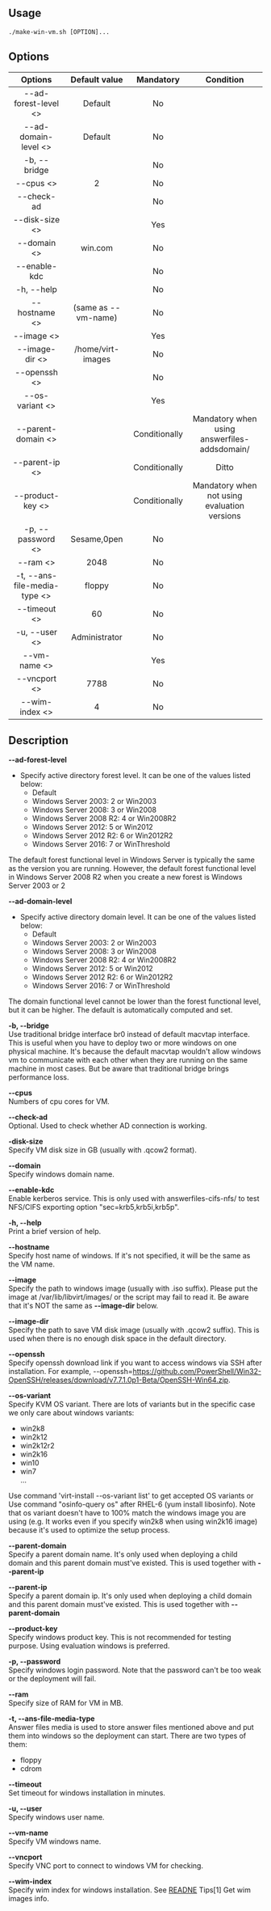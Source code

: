 ## Usage
```
./make-win-vm.sh [OPTION]...
```
## Options
| Options                      | Default value       | Mandatory     | Condition                                    |
| :--------------------------: | :-----------------: | :-----------: | :------------------------------------------: |
| --ad-forest-level <>         | Default             | No            |                                              |
| --ad-domain-level <>         | Default             | No            |                                              |
| -b, --bridge                 |                     | No            |                                              |
| --cpus <>                    | 2                   | No            |                                              |
| --check-ad                   |                     | No            |                                              |
| --disk-size <>               |                     | Yes           |                                              |
| --domain <>                  | win.com             | No            |                                              |
| --enable-kdc                 |                     | No            |                                              |
| -h, --help                   |                     | No            |                                              |
| --hostname <>                | (same as --vm-name) | No            |                                              |
| --image <>                   |                     | Yes           |                                              |
| --image-dir <>               | /home/virt-images   | No            |                                              |
| --openssh <>                 |                     | No            |                                              |
| --os-variant <>              |                     | Yes           |                                              |
| --parent-domain <>           |                     | Conditionally | Mandatory when using answerfiles-addsdomain/ |
| --parent-ip <>               |                     | Conditionally | Ditto                                        |
| --product-key <>             |                     | Conditionally | Mandatory when not using evaluation versions |
| -p, --password <>            | Sesame,0pen         | No            |                                              |
| --ram <>                     | 2048                | No            |                                              |
| -t, --ans-file-media-type <> | floppy              | No            |                                              |
| --timeout <>                 | 60                  | No            |                                              |
| -u, --user <>                | Administrator       | No            |                                              |
| --vm-name <>                 |                     | Yes           |                                              |
| --vncport <>                 | 7788                | No            |                                              |
| --wim-index <>               | 4                   | No            |                                              |

## Description
**--ad-forest-level**  
- Specify active directory forest level. It can be one of the values listed below:
  - Default
  - Windows Server 2003: 2 or Win2003
  - Windows Server 2008: 3 or Win2008
  - Windows Server 2008 R2: 4 or Win2008R2
  - Windows Server 2012: 5 or Win2012
  - Windows Server 2012 R2: 6 or Win2012R2
  - Windows Server 2016: 7 or WinThreshold  

The default forest functional level in Windows Server is typically the same as 
the version you are running. However, the default forest functional level in 
Windows Server 2008 R2 when you create a new forest is Windows Server 2003 or 2

**--ad-domain-level**  
- Specify active directory domain level. It can be one of the values listed below:
  - Default
  - Windows Server 2003: 2 or Win2003
  - Windows Server 2008: 3 or Win2008
  - Windows Server 2008 R2: 4 or Win2008R2
  - Windows Server 2012: 5 or Win2012
  - Windows Server 2012 R2: 6 or Win2012R2
  - Windows Server 2016: 7 or WinThreshold  

The domain functional level cannot be lower than the forest functional level, 
but it can be higher. The default is automatically computed and set.  

**-b, --bridge**  
Use traditional bridge interface br0 instead of default macvtap interface. This is 
useful when you have to deploy two or more windows on one physical machine. It's because 
the default macvtap wouldn't allow windows vm to communicate with each other when they 
are running on the same machine in most cases. But be aware that traditional bridge 
brings performance loss.  

**--cpus**  
Numbers of cpu cores for VM.  

**--check-ad**  
Optional. Used to check whether AD connection is working.  

**-disk-size**  
Specify VM disk size in GB (usually with .qcow2 format).  

**--domain**  
Specify windows domain name.  

**--enable-kdc**  
Enable kerberos service. This is only used with answerfiles-cifs-nfs/ to test NFS/CIFS
exporting option "sec=krb5,krb5i,krb5p".  

**-h, --help**  
Print a brief version of help.  
	
**--hostname**  
Specify host name of windows. If it's not specified, it will be the same as the VM name.  

**--image**  
Specify the path to windows image (usually with .iso suffix). Please put the image at 
/var/lib/libvirt/images/ or the script may fail to read it. Be aware that it's NOT the
same as **--image-dir** below.  

**--image-dir**  
Specify the path to save VM disk image (usually with .qcow2 suffix). This is used when 
there is no enough disk space in the default directory.  

**--openssh**  
Specify openssh download link if you want to access windows via SSH after installation.
For example, --openssh=https://github.com/PowerShell/Win32-OpenSSH/releases/download/v7.7.1.0p1-Beta/OpenSSH-Win64.zip.

**--os-variant**  
Specify KVM OS variant. There are lots of variants but in the specific case we only care 
about windows variants:
- win2k8
- win2k12
- win2k12r2
- win2k16
- win10
- win7  
...  

Use command 'virt-install --os-variant list' to get accepted OS variants or Use command 
"osinfo-query os" after RHEL-6 (yum install libosinfo). Note that os variant doesn't 
have to 100% match the windows image you are using (e.g. It works even if you specify 
win2k8 when using win2k16 image) because it's used to optimize the setup process.  

**--parent-domain**  
Specify a parent domain name. It's only used when deploying a child domain and this parent 
domain must've existed. This is used together with **--parent-ip**  

**--parent-ip**  
Specify a parent domain ip. It's only used when deploying a child domain and this parent 
domain must've existed. This is used together with **--parent-domain**  

**--product-key**  
Specify windows product key. This is not recommended for testing purpose. Using evaluation
windows is preferred.  

**-p, --password**  
Specify windows login password. Note that the password can't be too weak or the deployment will fail.  

**--ram**  
Specify size of RAM for VM in MB.  

**-t, --ans-file-media-type**  
Answer files media is used to store answer files mentioned above and put them into windows so the 
deployment can start. There are two types of them:
- floppy
- cdrom  

**--timeout**  
Set timeout for windows installation in minutes.  

**-u, --user**  
Specify windows user name.  

**--vm-name**  
Specify VM windows name.  

**--vncport**  
Specify VNC port to connect to windows VM for checking.  

**--wim-index**  
Specify wim index for windows installation. See [READNE](./README.md) Tips[1] Get wim images info.  

